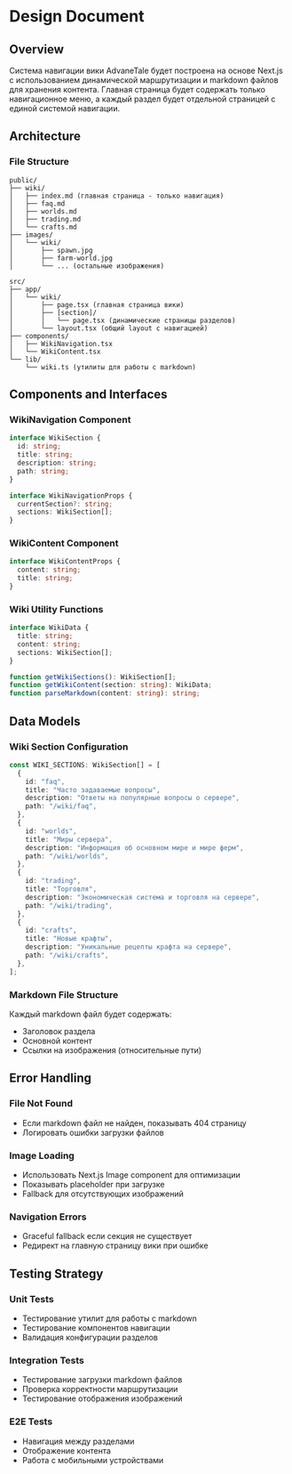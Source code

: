# Design Document

## Overview

Система навигации вики AdvaneTale будет построена на основе Next.js с использованием динамической маршрутизации и markdown файлов для хранения контента. Главная страница будет содержать только навигационное меню, а каждый раздел будет отдельной страницей с единой системой навигации.

## Architecture

### File Structure

```
public/
├── wiki/
│   ├── index.md (главная страница - только навигация)
│   ├── faq.md
│   ├── worlds.md
│   ├── trading.md
│   └── crafts.md
├── images/
│   └── wiki/
│       ├── spawn.jpg
│       ├── farm-world.jpg
│       └── ... (остальные изображения)

src/
├── app/
│   └── wiki/
│       ├── page.tsx (главная страница вики)
│       ├── [section]/
│       │   └── page.tsx (динамические страницы разделов)
│       └── layout.tsx (общий layout с навигацией)
├── components/
│   ├── WikiNavigation.tsx
│   └── WikiContent.tsx
└── lib/
    └── wiki.ts (утилиты для работы с markdown)
```

## Components and Interfaces

### WikiNavigation Component

```typescript
interface WikiSection {
  id: string;
  title: string;
  description: string;
  path: string;
}

interface WikiNavigationProps {
  currentSection?: string;
  sections: WikiSection[];
}
```

### WikiContent Component

```typescript
interface WikiContentProps {
  content: string;
  title: string;
}
```

### Wiki Utility Functions

```typescript
interface WikiData {
  title: string;
  content: string;
  sections: WikiSection[];
}

function getWikiSections(): WikiSection[];
function getWikiContent(section: string): WikiData;
function parseMarkdown(content: string): string;
```

## Data Models

### Wiki Section Configuration

```typescript
const WIKI_SECTIONS: WikiSection[] = [
  {
    id: "faq",
    title: "Часто задаваемые вопросы",
    description: "Ответы на популярные вопросы о сервере",
    path: "/wiki/faq",
  },
  {
    id: "worlds",
    title: "Миры сервера",
    description: "Информация об основном мире и мире ферм",
    path: "/wiki/worlds",
  },
  {
    id: "trading",
    title: "Торговля",
    description: "Экономическая система и торговля на сервере",
    path: "/wiki/trading",
  },
  {
    id: "crafts",
    title: "Новые крафты",
    description: "Уникальные рецепты крафта на сервере",
    path: "/wiki/crafts",
  },
];
```

### Markdown File Structure

Каждый markdown файл будет содержать:

- Заголовок раздела
- Основной контент
- Ссылки на изображения (относительные пути)

## Error Handling

### File Not Found

- Если markdown файл не найден, показывать 404 страницу
- Логировать ошибки загрузки файлов

### Image Loading

- Использовать Next.js Image component для оптимизации
- Показывать placeholder при загрузке
- Fallback для отсутствующих изображений

### Navigation Errors

- Graceful fallback если секция не существует
- Редирект на главную страницу вики при ошибке

## Testing Strategy

### Unit Tests

- Тестирование утилит для работы с markdown
- Тестирование компонентов навигации
- Валидация конфигурации разделов

### Integration Tests

- Тестирование загрузки markdown файлов
- Проверка корректности маршрутизации
- Тестирование отображения изображений

### E2E Tests

- Навигация между разделами
- Отображение контента
- Работа с мобильными устройствами
